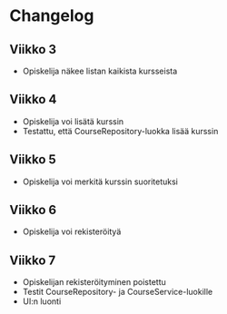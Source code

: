 # Changelog

## Viikko 3

- Opiskelija näkee listan kaikista kursseista

## Viikko 4

- Opiskelija voi lisätä kurssin
- Testattu, että CourseRepository-luokka lisää kurssin

## Viikko 5

- Opiskelija voi merkitä kurssin suoritetuksi

## Viikko 6

- Opiskelija voi rekisteröityä

## Viikko 7

- Opiskelijan rekisteröityminen poistettu
- Testit CourseRepository- ja CourseService-luokille
- UI:n luonti

